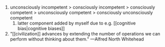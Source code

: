 1. unconsciously incompetent > consciously incompetent > consciously competent > unconsciously competent > consciously unconsciously competent
	1. latter component added by myself due to e.g. [[cognitive bias|cognitive biases]]
2. "[[civilization]] advances by extending the number of operations we can perform without thinking about them." —Alfred North Whitehead